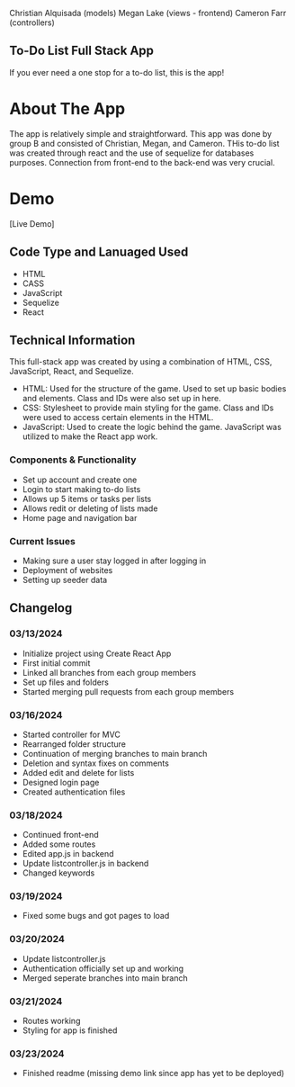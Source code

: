 Christian Alquisada (models)
Megan Lake (views - frontend)
Cameron Farr (controllers)

To-Do List Full Stack App
---
If you ever need a one stop for a to-do list, this is the app!

# About The App
The app is relatively simple and straightforward. This app was done by group B and consisted of Christian, Megan, and Cameron. THis to-do list was created through react and the use of sequelize for databases purposes. Connection from front-end to the back-end was very crucial.

# Demo
[Live Demo]

## Code Type and Lanuaged Used
- HTML
- CASS
- JavaScript
- Sequelize
- React

## Technical Information
This full-stack app was created by using a combination of HTML, CSS, JavaScript, React, and Sequelize.
- HTML: Used for the structure of the game. Used to set up basic bodies and elements. Class and IDs were also set up in here.
- CSS: Stylesheet to provide main styling for the game. Class and IDs were used to access certain elements in the HTML.
- JavaScript: Used to create the logic behind the game. JavaScript was utilized to make the React app work.

### Components & Functionality
- Set up account and create one
- Login to start making to-do lists
- Allows up 5 items or tasks per lists
- Allows redit or deleting of lists made
- Home page and navigation bar

### Current Issues
- Making sure a user stay logged in after logging in
- Deployment of websites
- Setting up seeder data

## Changelog
### 03/13/2024
- Initialize project using Create React App
- First initial commit
- Linked all branches from each group members
- Set up files and folders
- Started merging pull requests from each group members

### 03/16/2024
- Started controller for MVC
- Rearranged folder structure
- Continuation of merging branches to main branch
- Deletion and syntax fixes on comments
- Added edit and delete for lists
- Designed login page
- Created authentication files

### 03/18/2024
- Continued front-end
- Added some routes
- Edited app.js in backend
- Update listcontroller.js in backend
- Changed keywords

### 03/19/2024
- Fixed some bugs and got pages to load

### 03/20/2024
- Update listcontroller.js
- Authentication officially set up and working
- Merged seperate branches into main branch

### 03/21/2024
- Routes working
- Styling for app is finished

### 03/23/2024
- Finished readme (missing demo link since app has yet to be deployed)
